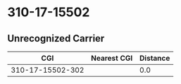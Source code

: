 # 310-17-15502
## Unrecognized Carrier


| CGI | Nearest CGI | Distance |
|-----|-------------|----------|
| 310-17-15502-302 |  | 0.0 |
